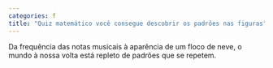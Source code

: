 ```yaml
---
categories: f
title: "Quiz matemático você consegue descobrir os padrões nas figuras"
---
```

Da frequência das notas musicais à aparência de um floco de neve, o mundo à nossa volta está repleto de padrões que se repetem.